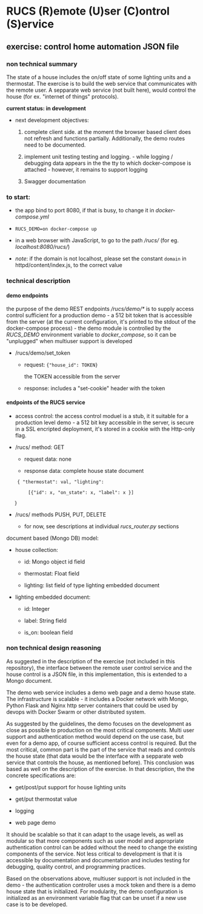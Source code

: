 # RUCS (R)emote (U)ser (C)ontrol (S)ervice

## exercise: control home automation JSON file

### non technical summary

The state of a house
includes the on/off state of some lighting units and a
thermostat. The exercise is to build the web
service that communicates with the remote user.
A sepparate web service (not built here),
would control the house (for ex. "internet of
things" protocols).

**current status: in development**

- next development objectives:

    1. complete client side.
      at the moment the browser based client does not refresh
      and functions partially. Additionally, the demo routes
      need to be documented.
 
    2. implement unit testing testing and logging.
      - while logging / debugging data appears in the 
      the tty to which docker-compose
      is attached -
      however, it remains to support logging

    3. Swagger documentation


### to start:

- the app bind to port 8080, if that is busy, to
change it in _docker-compose.yml_

- `RUCS_DEMO=on docker-compose up`

- in a web browser with JavaScript, to go to the
path _/rucs/_ (for eg. _localhost:8080/rucs/_)

- _note_: if the domain is not localhost, please set
the constant `domain` in httpd/content/index.js, to the
correct value

### technical description

#### demo endpoints

the purpose of the demo REST endpoints _/rucs/demo/*_ 
is to supply access control sufficient for a production demo -
a 512 bit token that is accessible from the server
(at the current configuration, it's printed to the stdout of the
docker-compose process) - the demo module is controlled
by the _RUCS\_DEMO_ environment variable to _docker\_compose_,
so it can be "unplugged" when multiuser support is developed

- /rucs/demo/set_token

  - request: `{"house_id": TOKEN}`

     the TOKEN accessible from the server

  - response: includes a "set-cookie" header with the token


#### endpoints of the RUCS service

- access control: the access control moduel is a stub, it
  it suitable for a production level demo - a 512 bit key
  accessible in the server, is secure in a SSL encripted
  deployment, it's stored in a cookie with the Http-only flag.

- /rucs/ method: GET

  - request data: none

  - response data: complete house state document

```
    { "thermostat": val, "lighting":

        [{"id": x, "on_state": x, "label": x }]

   }
```

- /rucs/ methods PUSH, PUT, DELETE

  - for now, see descriptions at individual _rucs\_router.py_ sections 

document based (Mongo DB) model:

- house collection:

  - id: Mongo object id field

  - thermostat: Float field

  - lighting: list field of type lighting embedded document

- lighting embedded document:

  - id: Integer

  - label: String field

  - is_on: boolean field


### non technical design reasoning

As suggested in the description of the exercise
(not included in this repository), the interface between the
remote user control service
and the house control is a JSON file,
in this implementation, this is extended to a
Mongo document.

The demo web service includes a demo web page
and a demo house state. The infrastructure is
scalable - it includes a Docker
network with Mongo, Python Flask and Nginx
http server containers that could be used
by devops with Docker Swarm or other distributed
system.

As suggested by the guidelines, the demo focuses on
the development as close as possible to production
on the most critical components. Multi user support
and authentication method would depend on
the use case, but even for a demo app, of course
sufficient access control is required.
But the most critical, common part
is the part of the service that reads and controls
the house state (that data would be the interface with
a sepparate web service that controls the house,
as mentioned before). This conclusion was based as well
on the description of the exercise. In that description,
the the concrete specifications are:

- get/post/put support
for house lighting units

- get/put thermostat value

- logging

- web page demo

It should be scalable so that
it can adapt to the usage levels, as well as modular
so that more components such as user model and
appropriate authentication control can be added
without the need to change the existing components
of the service. Not less critical to development
is that it is accessible by documentation and
documentation and includes testing for debugging,
quality control, and programming practices.

Based on the observations above, 
multiuser support is not included in the demo -
the authentication controller uses
a mock token and there is a demo house state that is
initialized. For modularity, the demo configuration
is initialized as an environment variable flag that
can be unset if a new use case is to
be developed.
